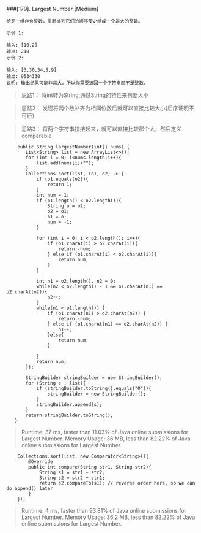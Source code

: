 ###[179]. Largest Number 
[Medium]
```
给定一组非负整数，重新排列它们的顺序使之组成一个最大的整数。

示例 1:

输入: [10,2]
输出: 210
示例 2:

输入: [3,30,34,5,9]
输出: 9534330
说明: 输出结果可能非常大，所以你需要返回一个字符串而不是整数。
```
> 思路1：
> 将int转为String,通过String的特性来判断大小

> 思路2：
> 发现将两个数补齐为相同位数后就可以直接比较大小(后序证明不可行)

> 思路3：
> 将两个字符串拼接起来，就可以直接比较那个大，然后定义comparable
```
    public String largestNumber(int[] nums) {
       List<String> list = new ArrayList<>();
       for (int i = 0; i<nums.length;i++){
           list.add(nums[i]+"");
       }
       Collections.sort(list, (o1, o2) -> {
           if (o1.equals(o2)){
               return 1;
           }
           int num = 1;
           if (o1.length() < o2.length()){
               String o = o2;
               o2 = o1;
               o1 = o;
               num = -1;
           }

           for (int i = 0; i < o2.length(); i++){
               if (o1.charAt(i) > o2.charAt(i)){
                   return -num;
               } else if (o1.charAt(i) < o2.charAt(i)){
                   return num;
               }
           }
         
           int n1 = o2.length(), n2 = 0;
           while(n2 < o2.length() - 1 && o1.charAt(n1) == o2.charAt(n2)){
               n2++;
           }
           while(n1 < o1.length()) {
               if (o1.charAt(n1) > o2.charAt(n2)) {
                   return -num;
               } else if (o1.charAt(n1) == o2.charAt(n2)) {
                   n1++;
               }else{
                   return num;
               }

           }
           return num;
       });

       StringBuilder stringBuilder = new StringBuilder();
       for (String s : list){
           if (stringBuilder.toString().equals("0")){
               stringBuilder = new StringBuilder();
           }
           stringBuilder.append(s);
       }
       return stringBuilder.toString();
   }  
```

>Runtime: 37 ms, faster than 11.03% of Java online submissions for Largest Number.
> Memory Usage: 36 MB, less than 82.22% of Java online submissions for Largest Number.
>

```
    Collections.sort(list, new Comparator<String>(){
        @Override
        public int compare(String str1, String str2){
            String s1 = str1 + str2;
            String s2 = str2 + str1;
            return s2.compareTo(s1); // reverse order here, so we can do append() later
        }
    });
```
> Runtime: 4 ms, faster than 93.81% of Java online submissions for Largest Number.
> Memory Usage: 36.2 MB, less than 82.22% of Java online submissions for Largest Number.
